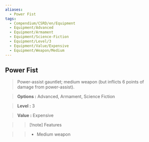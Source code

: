 ```yaml
---
aliases:
  - Power Fist
tags:
  - Compendium/CSRD/en/Equipment
  - Equipment/Advanced
  - Equipment/Armament
  - Equipment/Science-Fiction
  - Equipment/Level/3
  - Equipment/Value/Expensive
  - Equipment/Weapon/Medium
---
```

  
    
## Power Fist    
    
>Power-assist gauntlet; medium weapon (but inflicts 6 points of damage from power-assist).    
> **Options :** Advanced, Armament, Science Fiction    
> **Level :** 3    
> **Value :** Expensive    
>>[!note] Features    
>> - Medium weapon